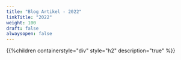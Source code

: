 ```yaml
---
title: "Blog Artikel - 2022"
linkTitle: "2022"
weight: 100
draft: false
alwaysopen: false
---
```


{{%children containerstyle="div" style="h2" description="true" %}}
